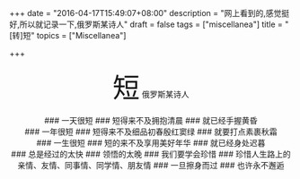 +++
date = "2016-04-17T15:49:07+08:00"
description = "网上看到的,感觉挺好,所以就记录一下,俄罗斯某诗人"
draft = false
tags = ["miscellanea"]
title = "[转]短"
topics = ["Miscellanea"]

+++


<center>
<font size="15">短</font>
俄罗斯某诗人

</center><br/>

<center>
### 一天很短  
### 短得来不及拥抱清晨  
### 就已经手握黄昏
<br/>
### 一年很短  
### 短得来不及细品初春殷红窦绿  
### 就要打点素裹秋霜
<br/>
### 一生很短  
### 短的来不及享用美好年华  
### 就已经身处迟暮
<br/>
### 总是经过的太快  
### 领悟的太晚  
### 我们要学会珍惜  
### 珍惜人生路上的亲情、友情、同事情、同学情、朋友情  
### 一旦擦身而过  
### 也许永不邂逅
</center>
